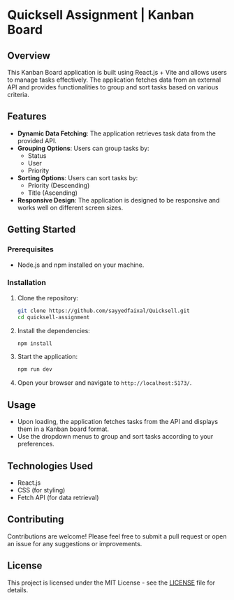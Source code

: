 # Quicksell Assignment | Kanban Board

## Overview

This Kanban Board application is built using React.js + Vite and allows users to manage tasks effectively. The application fetches data from an external API and provides functionalities to group and sort tasks based on various criteria.

## Features

- **Dynamic Data Fetching**: The application retrieves task data from the provided API.
- **Grouping Options**: Users can group tasks by:
  - Status
  - User
  - Priority
- **Sorting Options**: Users can sort tasks by:
  - Priority (Descending)
  - Title (Ascending)
- **Responsive Design**: The application is designed to be responsive and works well on different screen sizes.

## Getting Started

### Prerequisites

- Node.js and npm installed on your machine.

### Installation

1. Clone the repository:

   ```bash
   git clone https://github.com/sayyedfaixal/Quicksell.git
   cd quicksell-assignment
   ```

2. Install the dependencies:

   ```bash
   npm install
   ```

3. Start the application:

   ```bash
   npm run dev
   ```

4. Open your browser and navigate to `http://localhost:5173/`.

## Usage

- Upon loading, the application fetches tasks from the API and displays them in a Kanban board format.
- Use the dropdown menus to group and sort tasks according to your preferences.

## Technologies Used

- React.js
- CSS (for styling)
- Fetch API (for data retrieval)

## Contributing

Contributions are welcome! Please feel free to submit a pull request or open an issue for any suggestions or improvements.

## License

This project is licensed under the MIT License - see the [LICENSE](LICENSE) file for details.
